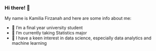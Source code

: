 ### Hi there! 👋

My name is Kamilia Firzanah and here are some info about me:

- 🔭 I’m a final year university student
- 🌱 I’m currently taking Statistics major
- 👯 I have a keen interest in data science, especially data analytics and machine learning

